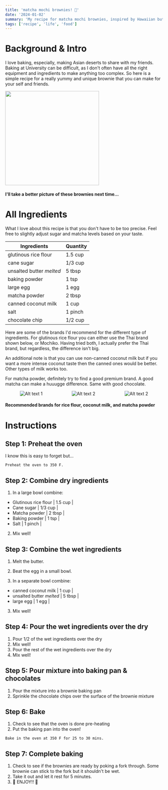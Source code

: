 ```yaml
---
title: 'matcha mochi brownies! 🍵'
date: '2024-01-02'
summary: 'My recipe for matcha mochi brownies, inspired by Hawaiian butter brownies.'
tags: ['recipe', 'life', 'food']
---
```

# Background & Intro
I love baking, especially, making Asian deserts to share with my friends. Baking at University can be difficult, as I don't often have all the right equipment and ingredients to make anything too complex. So here is a simple recipe for a really yummy and unique brownie that you can make for your self and friends.

<img src="https://pub-4b3c8e02204249afb15ca13b88ec64ef.r2.dev/matcha-mochi-brownies.jpg" width=300px height=auto/>

#### I'll take a better picture of these brownies next time...

# All Ingredients

What I love about this recipe is that you don't have to be too precise. Feel free to slightly adjust sugar and matcha levels based on your taste.

| Ingredients              | Quantity    |
| ------------------------ | ----------- |
| glutinous rice flour     | 1.5 cup     |
| cane sugar               | 1/3 cup     |
| unsalted butter *melted* | 5 tbsp      |
| baking powder            | 1 tsp       |
| large egg                | 1 egg       |
| matcha powder            | 2 tbsp      |
| canned coconut milk      | 1 cup       |
| salt                     | 1 pinch     |
| chocolate chip           | 1/2 cup     |

Here are some of the brands I'd recommend for the different type of ingredients. For glutinous rice flour you can either use the Thai brand shown below, or Mochiko. Having tried both, I actually prefer the Thai brand, but regardless, the difference isn't big.

An additional note is that you can use non-canned coconut milk but if you want a more intense coconut taste then the canned ones would be better. Other types of milk works too.

For matcha powder, definitely try to find a good premium brand. A good matcha can make a huuugge difference. Same with good chocolate.

<div style="display: flex; justify-content: space-around; align-items: center;">
  <img src="https://pub-4b3c8e02204249afb15ca13b88ec64ef.r2.dev/sweet-rice-flour.jpg" alt="Alt text 1" style="max-width: 25%; height: auto;"/>
  <img src="https://pub-4b3c8e02204249afb15ca13b88ec64ef.r2.dev/canned-coconut-milk.png" alt="Alt text 2" style="max-width: 30%; height: auto;"/>
  <img src="https://pub-4b3c8e02204249afb15ca13b88ec64ef.r2.dev/matcha-powder.jpg" alt="Alt text 2" style="max-width: 20%; height: auto;"/>
</div>

#### Recommended brands for rice flour, coconut milk, and matcha powder

# Instructions

## Step 1: Preheat the oven
I know this is easy to forget but...
```
Preheat the oven to 350 F.
```

## Step 2: Combine dry ingredients

1. In a large bowl combine:
- Glutinous rice flour | 1.5 cup |
- Cane sugar | 1/3 cup |
- Matcha powder | 2 tbsp |
- Baking powder | 1 tsp | 
- Salt | 1 pinch | 

2. Mix well!

## Step 3: Combine the wet ingredients

1. Melt the butter.

2. Beat the egg in a small bowl.

2. In a separate bowl combine:
- canned coconut milk | 1 cup |
- unsalted butter *melted* | 5 tbsp |
- large egg | 1 egg |

3. Mix well!

## Step 4: Pour the wet ingredients over the dry

1. Pour 1/2 of the wet ingredients over the dry
2. Mix well!
3. Pour the rest of the wet ingredients over the dry
4. Mix well!

## Step 5: Pour mixture into baking pan & chocolates

1. Pour the mixture into a brownie baking pan
2. Sprinkle the chocolate chips over the surface of the brownie mixture

## Step 6: Bake

1. Check to see that the oven is done pre-heating
2. Put the baking pan into the oven!
```
Bake in the oven at 350 F for 25 to 30 mins.
```
## Step 7: Complete baking

1. Check to see if the brownies are ready by poking a fork through. Some brownie can stick to the fork but it shouldn't be wet.
2. Take it out and let it rest for 5 minutes.
3. 🎊 ENJOY!! 🎉
